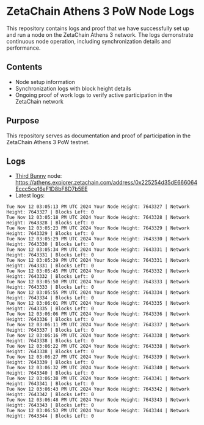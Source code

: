 # ZetaChain Athens 3 PoW Node Logs
This repository contains logs and proof that we have successfully set up and run a node on the ZetaChain Athens 3 network. The logs demonstrate continuous node operation, including synchronization details and performance.

## Contents
- Node setup information
- Synchronization logs with block height details
- Ongoing proof of work logs to verify active participation in the ZetaChain network

## Purpose
This repository serves as documentation and proof of participation in the ZetaChain Athens 3 PoW testnet.

## Logs

- [Third Bunny](https://thirdbunny.xyz/) node: https://athens.explorer.zetachain.com/address/0x225254d35dE666064Eccc5ce16eF1D8bF8D7b5EE
- Latest logs:
```
Tue Nov 12 03:05:13 PM UTC 2024 Your Node Height: 7643327 | Network Height: 7643327 | Blocks Left: 0
Tue Nov 12 03:05:18 PM UTC 2024 Your Node Height: 7643328 | Network Height: 7643328 | Blocks Left: 0
Tue Nov 12 03:05:23 PM UTC 2024 Your Node Height: 7643329 | Network Height: 7643329 | Blocks Left: 0
Tue Nov 12 03:05:29 PM UTC 2024 Your Node Height: 7643330 | Network Height: 7643330 | Blocks Left: 0
Tue Nov 12 03:05:34 PM UTC 2024 Your Node Height: 7643331 | Network Height: 7643331 | Blocks Left: 0
Tue Nov 12 03:05:39 PM UTC 2024 Your Node Height: 7643331 | Network Height: 7643331 | Blocks Left: 0
Tue Nov 12 03:05:45 PM UTC 2024 Your Node Height: 7643332 | Network Height: 7643332 | Blocks Left: 0
Tue Nov 12 03:05:50 PM UTC 2024 Your Node Height: 7643333 | Network Height: 7643333 | Blocks Left: 0
Tue Nov 12 03:05:55 PM UTC 2024 Your Node Height: 7643334 | Network Height: 7643334 | Blocks Left: 0
Tue Nov 12 03:06:01 PM UTC 2024 Your Node Height: 7643335 | Network Height: 7643335 | Blocks Left: 0
Tue Nov 12 03:06:06 PM UTC 2024 Your Node Height: 7643336 | Network Height: 7643336 | Blocks Left: 0
Tue Nov 12 03:06:11 PM UTC 2024 Your Node Height: 7643337 | Network Height: 7643337 | Blocks Left: 0
Tue Nov 12 03:06:16 PM UTC 2024 Your Node Height: 7643338 | Network Height: 7643338 | Blocks Left: 0
Tue Nov 12 03:06:22 PM UTC 2024 Your Node Height: 7643338 | Network Height: 7643338 | Blocks Left: 0
Tue Nov 12 03:06:27 PM UTC 2024 Your Node Height: 7643339 | Network Height: 7643339 | Blocks Left: 0
Tue Nov 12 03:06:32 PM UTC 2024 Your Node Height: 7643340 | Network Height: 7643340 | Blocks Left: 0
Tue Nov 12 03:06:38 PM UTC 2024 Your Node Height: 7643341 | Network Height: 7643341 | Blocks Left: 0
Tue Nov 12 03:06:43 PM UTC 2024 Your Node Height: 7643342 | Network Height: 7643342 | Blocks Left: 0
Tue Nov 12 03:06:48 PM UTC 2024 Your Node Height: 7643343 | Network Height: 7643343 | Blocks Left: 0
Tue Nov 12 03:06:53 PM UTC 2024 Your Node Height: 7643344 | Network Height: 7643344 | Blocks Left: 0
```
